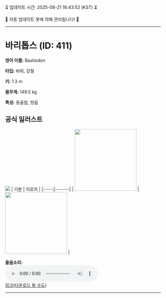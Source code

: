 
⏳ 업데이트 시간: 2025-08-21 16:43:52 (KST) ⏳

🤖 자동 업데이트 봇에 의해 관리됩니다! 🤖

---

# 바리톱스 (ID: 411)
**영어 이름:** Bastiodon

**타입:** 바위, 강철

**키:** 1.3 m

**몸무게:** 149.5 kg

**특성:** 옹골참, 방음

## 공식 일러스트
![](https://raw.githubusercontent.com/PokeAPI/sprites/master/sprites/pokemon/other/official-artwork/411.png)
| 기본 | 이로치 |
|:----:|:------:|
| <img src="http://play.pokemonshowdown.com/sprites/ani/bastiodon.gif" width="200"> | <img src="http://play.pokemonshowdown.com/sprites/ani-shiny/bastiodon.gif" width="200"> |

**울음소리:**<br><audio controls src="https://raw.githubusercontent.com/PokeAPI/cries/main/cries/pokemon/latest/411.ogg"></audio><br> [링크(다운로드 될 수도)](https://raw.githubusercontent.com/PokeAPI/cries/main/cries/pokemon/latest/411.ogg)


---
